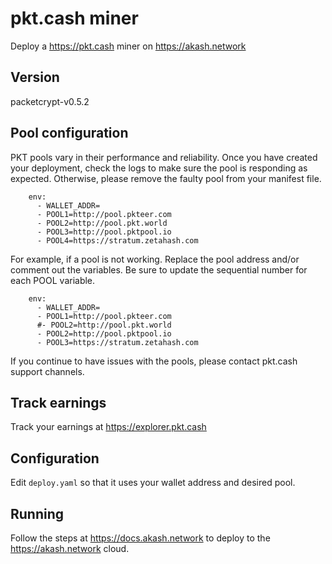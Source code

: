# pkt.cash miner

Deploy a https://pkt.cash miner on https://akash.network

## Version

packetcrypt-v0.5.2

## Pool configuration

PKT pools vary in their performance and reliability.  Once you have created your deployment, check the logs to make sure the pool is responding as expected. Otherwise, please remove the faulty pool from your manifest file.

```
    env:
      - WALLET_ADDR=
      - POOL1=http://pool.pkteer.com
      - POOL2=http://pool.pkt.world
      - POOL3=http://pool.pktpool.io
      - POOL4=https://stratum.zetahash.com
```

For example, if a pool is not working.  Replace the pool address and/or comment out the variables. Be sure to update the sequential number for each POOL variable.

```
    env:
      - WALLET_ADDR=
      - POOL1=http://pool.pkteer.com
      #- POOL2=http://pool.pkt.world
      - POOL2=http://pool.pktpool.io
      - POOL3=https://stratum.zetahash.com
```

If you continue to have issues with the pools, please contact pkt.cash support channels.

## Track earnings

Track your earnings at https://explorer.pkt.cash

## Configuration

Edit `deploy.yaml` so that it uses your wallet address and desired pool.

## Running

Follow the steps at https://docs.akash.network to deploy to the https://akash.network cloud.
